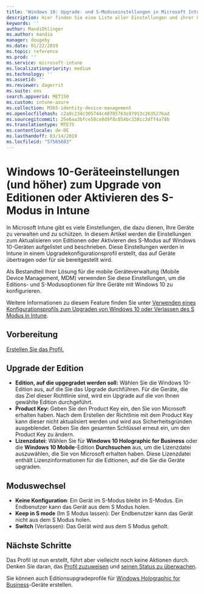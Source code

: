 ```yaml
---
title: 'Windows 10: Upgrade- und S-Moduseinstellungen in Microsoft Intune – Azure | Microsoft-Dokumentation'
description: Hier finden Sie eine Liste aller Einstellungen und ihrer Funktionen beim Upgrade einer Windows 10-Edition auf einem Gerät oder Aktivieren des S-Modus auf einem Gerät mithilfe eines Gerätekonfigurationsprofils in Microsoft Intune.
keywords: ''
author: MandiOhlinger
ms.author: mandia
manager: dougeby
ms.date: 01/22/2019
ms.topic: reference
ms.prod: ''
ms.service: microsoft-intune
ms.localizationpriority: medium
ms.technology: ''
ms.assetid: ''
ms.reviewer: dagerrit
ms.suite: ems
search.appverid: MET150
ms.custom: intune-azure
ms.collection: M365-identity-device-management
ms.openlocfilehash: c2a8c234c305744c48785763c87913c2635276ad
ms.sourcegitcommit: 25e6aa3bfce58ce8d9f8c054bc338cc3dff4a78b
ms.translationtype: MTE75
ms.contentlocale: de-DE
ms.lasthandoff: 03/14/2019
ms.locfileid: "57565603"
---
```

# <a name="windows-10-and-newer-device-settings-to-upgrade-editions-or-enable-s-mode-in-intune"></a>Windows 10-Geräteeinstellungen (und höher) zum Upgrade von Editionen oder Aktivieren des S-Modus in Intune

In Microsoft Intune gibt es viele Einstellungen, die dazu dienen, Ihre Geräte zu verwalten und zu schützen. In diesem Artikel werden die Einstellungen zum Aktualisieren von Editionen oder Aktivieren des S-Modus auf Windows 10-Geräten aufgelistet und beschrieben. Diese Einstellungen werden in Intune in einem Upgradekonfigurationsprofil erstellt, das auf Geräte übertragen oder für sie bereitgestellt wird.

Als Bestandteil Ihrer Lösung für die mobile Geräteverwaltung (Mobile Device Management, MDM) verwenden Sie diese Einstellungen, um die Editions- und S-Modusoptionen für Ihre Geräte mit Windows 10 zu konfigurieren.

Weitere Informationen zu diesem Feature finden Sie unter [Verwenden eines Konfigurationsprofils zum Upgraden von Windows 10 oder Verlassen des S Modus in Intune](edition-upgrade-configure-windows-10.md).

## <a name="before-you-begin"></a>Vorbereitung

[Erstellen Sie das Profil.](edition-upgrade-configure-windows-10.md#create-the-profile)

## <a name="edition-upgrade"></a>Upgrade der Edition

- **Edition, auf die upgegradet werden soll:** Wählen Sie die Windows 10-Edition aus, auf die Sie das Upgrade durchführen. Für die Geräte, die das Ziel dieser Richtlinie sind, wird ein Upgrade auf die von Ihnen gewählte Edition durchgeführt.
- **Product Key:** Geben Sie den Product Key ein, den Sie von Microsoft erhalten haben. Nach dem Erstellen der Richtlinie mit dem Product Key kann dieser nicht aktualisiert werden und wird aus Sicherheitsgründen ausgeblendet. Geben Sie den gesamten Schlüssel erneut ein, um den Product Key zu ändern.
- **Lizenzdatei:** Wählen Sie für **Windows 10 Holographic for Business** oder die **Windows 10 Mobile**-Edition **Durchsuchen** aus, um die Lizenzdatei auszuwählen, die Sie von Microsoft erhalten haben. Diese Lizenzdatei enthält Lizenzinformationen für die Editionen, auf die Sie die Geräte upgraden.

## <a name="mode-switch"></a>Moduswechsel

- **Keine Konfiguration**: Ein Gerät im S-Modus bleibt im S-Modus. Ein Endbenutzer kann das Gerät aus dem S Modus holen.
- **Keep in S mode** (Im S Modus lassen): Der Endbenutzer kann das Gerät nicht aus dem S Modus holen.
- **Switch** (Verlassen): Das Gerät wird aus dem S Modus geholt.

## <a name="next-steps"></a>Nächste Schritte

Das Profil ist nun erstellt, führt aber vielleicht noch keine Aktionen durch. Denken Sie daran, das [Profil zuzuweisen](device-profile-assign.md) und [seinen Status zu überwachen](device-profile-monitor.md).

Sie können auch Editionsupgradeprofile für [Windows Holographic for Business](holographic-upgrade.md)-Geräte erstellen.
